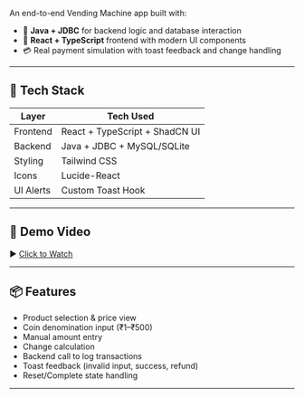 An end-to-end Vending Machine app built with:
- 🔧 **Java + JDBC** for backend logic and database interaction
- 🎨 **React + TypeScript** frontend with modern UI components
- 💳 Real payment simulation with toast feedback and change handling

---

## 🧰 Tech Stack

| Layer      | Tech Used                    |
|------------|------------------------------|
| Frontend   | React + TypeScript + ShadCN UI |
| Backend    | Java + JDBC + MySQL/SQLite    |
| Styling    | Tailwind CSS                 |
| Icons      | Lucide-React                 |
| UI Alerts  | Custom Toast Hook            |

---

## 📸 Demo Video

▶️ [Click to Watch](./video-demo/vending-machine-demo.mp4)

---

## 📦 Features

- Product selection & price view
- Coin denomination input (₹1–₹500)
- Manual amount entry
- Change calculation
- Backend call to log transactions
- Toast feedback (invalid input, success, refund)
- Reset/Complete state handling

---
